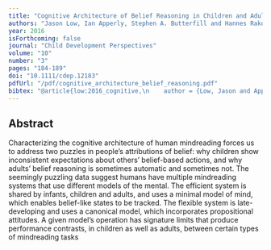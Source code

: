 ```yaml
--- 
title: "Cognitive Architecture of Belief Reasoning in Children and Adults: A Primer on the Two-Systems Account"
authors: "Jason Low, Ian Apperly, Stephen A. Butterfill and Hannes Rakoczy"
year: 2016
isForthcoming: false
journal: "Child Development Perspectives"
volume: "10"
number: "3"
pages: "184-189"
doi: "10.1111/cdep.12183"
pdfUrl: "/pdf/cognitive_architecture_belief_reasoning.pdf"
bibtex: "@article{low:2016_cognitive,\n    author = {Low, Jason and Apperly, Ian A. and Butterfill, Stephen A. and Rakoczy, Hannes},\n    date-added = {2016-07-22 20:53:30 +0000},\n    doi = {10.1111/cdep.12183},\n    issn = {1750-8606},\n    journal = {Child Development Perspectives},\n    language = {en},\n    number = {3},\n    pages = {184--9},\n    shorttitle = {Cognitive {{Architecture}} of {{Belief Reasoning}} in {{Children}} and {{Adults}}},\n    timestamp = {2016-07-22T20:53:26Z},\n    title = {Cognitive {{Architecture}} of {{Belief Reasoning}} in {{Children}} and {{Adults}}: {{A Primer}} on the {{Two-Systems Account}}},\n    urldate = {2016-07-22},\n    volume = {10},\n    year = {2016},\n    bdsk-url-1 = {http://dx.doi.org/10.1111/cdep.12183}\n}\n\n"
---
```



## Abstract

Characterizing the cognitive architecture of human mindreading 
forces us to address two puzzles in people’s attributions of belief:
why children show inconsistent expectations about others’ belief-based actions, and why adults’ belief reasoning is sometimes automatic and sometimes not. The seemingly puzzling data suggest humans have multiple mindreading systems that use different models of the mental. The efficient system is shared by infants, children and adults, and uses a minimal model of mind, which enables belief-like states to be tracked. The flexible system is late-developing and uses a canonical model, which incorporates propositional attitudes. A given model’s operation has signature limits that produce performance contrasts, in children as well as adults, between certain types of mindreading tasks


